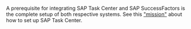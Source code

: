 A prerequisite for integrating SAP Task Center and SAP SuccessFactors is the complete setup of both respective systems. See this ["mission"](https://discovery-center.cloud.sap/missiondetail/3774/3813/?tab=overview) about how to set up SAP Task Center.